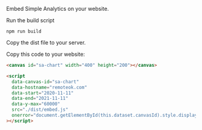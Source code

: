 Embed Simple Analytics on your website.

Run the build script

```
npm run build
```

Copy the dist file to your server.

Copy this code to your website:

```html
<canvas id="sa-chart" width="400" height="200"></canvas>

<script
  data-canvas-id="sa-chart"
  data-hostname="remoteok.com"
  data-start="2020-11-11"
  data-end="2021-11-11"
  data-y-max="60000"
  src="./dist/embed.js"
  onerror="document.getElementById(this.dataset.canvasId).style.display = 'none'"
></script>
```
